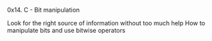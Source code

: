 0x14. C - Bit manipulation

Look for the right source of information without too much help
How to manipulate bits and use bitwise operators
